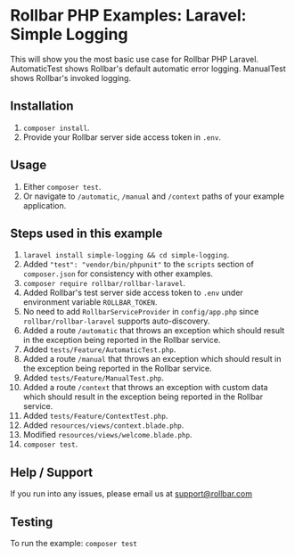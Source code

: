 # Rollbar PHP Examples: Laravel: Simple Logging

This will show you the most basic use case for Rollbar PHP Laravel. 
AutomaticTest shows Rollbar's default automatic error logging. ManualTest shows
Rollbar's invoked logging.

## Installation
1. `composer install`.
2. Provide your Rollbar server side access token in `.env`.

## Usage
1. Either `composer test`.
2. Or navigate to `/automatic`, `/manual` and `/context` paths of your example application.

## Steps used in this example

1. `laravel install simple-logging && cd simple-logging`.
2. Added `"test": "vendor/bin/phpunit"` to the `scripts` section of `composer.json` for consistency with other examples.
3. `composer require rollbar/rollbar-laravel`.
4. Added Rollbar's test server side access token to `.env` under environment variable `ROLLBAR_TOKEN`.
5. No need to add `RollbarServiceProvider` in `config/app.php` since `rollbar/rollbar-laravel` supports auto-discovery.
6. Added a route `/automatic` that throws an exception which should result in the exception being reported in the Rollbar service.
7. Added `tests/Feature/AutomaticTest.php`.
8. Added a route `/manual` that throws an exception which should result in the exception being reported in the Rollbar service.
9. Added `tests/Feature/ManualTest.php`.
10. Added a route `/context` that throws an exception with custom data which should result in the exception being reported in the Rollbar service.
11. Added `tests/Feature/ContextTest.php`.
12. Added `resources/views/context.blade.php`.
13. Modified `resources/views/welcome.blade.php`.
14. `composer test`.

## Help / Support

If you run into any issues, please email us at [support@rollbar.com](mailto:support@rollbar.com)

## Testing
To run the example: `composer test`
